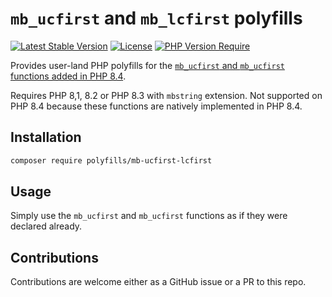 # `mb_ucfirst` and  `mb_lcfirst` polyfills

[![Latest Stable Version](https://poser.pugx.org/polyfills/mb-ucfirst-lcfirst/v)](https://packagist.org/packages/polyfills/mb-ucfirst-lcfirst) [![License](https://poser.pugx.org/polyfills/mb-ucfirst-lcfirst/license)](https://packagist.org/packages/polyfills/mb-ucfirst-lcfirst) [![PHP Version Require](https://poser.pugx.org/polyfills/mb-ucfirst-lcfirst/require/php)](https://packagist.org/packages/polyfills/mb-ucfirst-lcfirst)

Provides user-land PHP polyfills for the [`mb_ucfirst` and `mb_ucfirst` functions added in PHP 8.4](https://php.watch/versions/8.4/mb_ucfirst-mb_ucfirst).

Requires PHP 8,1, 8.2 or PHP 8.3 with `mbstring` extension. Not supported on PHP 8.4 because these functions are natively implemented in PHP 8.4.

## Installation

```bash
composer require polyfills/mb-ucfirst-lcfirst
```

## Usage

Simply use the `mb_ucfirst` and `mb_ucfirst` functions as if they were declared already.

## Contributions

Contributions are welcome either as a GitHub issue or a PR to this repo.

